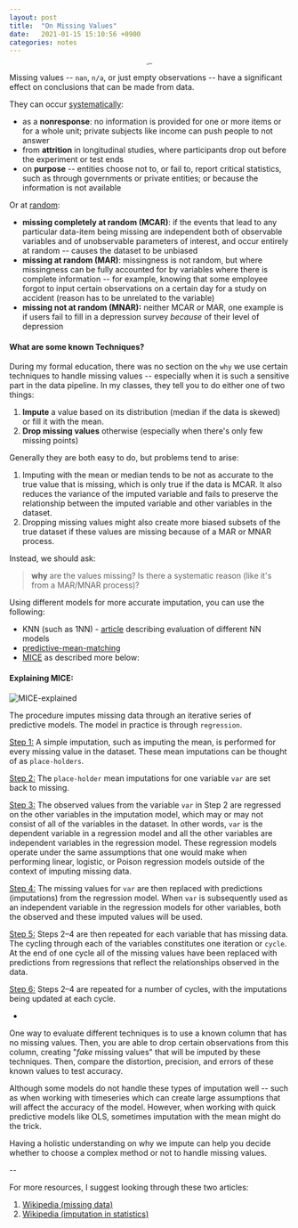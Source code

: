 ```yaml
---
layout: post
title:  "On Missing Values"
date:   2021-01-15 15:10:56 +0900
categories: notes
---
```


<center><img src="https://ferdie.org/images/missing_values.png" alt="title" style="zoom: 25%;" /></center>





Missing values -- `nan`, `n/a`, or just empty observations -- have a significant effect on conclusions that can be made from data.

They can occur <u>systematically</u>:

* as a **nonresponse**: no information is provided for one or more items or for a whole unit; private subjects like income can push people to not answer
* from **attrition** in longitudinal studies, where participants drop out before the experiment or test ends
* on **purpose**  -- entities choose not to, or fail to, report critical statistics, such as through governments or private entities; or because the information is not available

Or at <u>random</u>: 

* **missing completely at random (MCAR)**: if the events that lead to any particular data-item being missing are independent both of observable variables and of unobservable parameters of interest, and occur entirely at random -- causes the dataset to be unbiased
* **missing at random (MAR)**: missingness is not random, but where missingness can be fully accounted for by variables where there is complete information -- for example, knowing that some employee forgot to input certain observations on a certain day for a study on accident (reason has to be unrelated to the variable)
* **missing not at random (MNAR):** neither MCAR or MAR, one example is if users fail to fill in a depression survey *because* of their level of depression

<!-- more -->

#### **What are some known Techniques?**

During my formal education, there was no section on the `why` we use certain techniques to handle missing values -- especially when it is such a sensitive part in the data pipeline. In my classes, they tell you to do either one of two things:

1.  **Impute** a value based on its distribution (median if the data is skewed) or fill it with the mean.
2.  **Drop missing values** otherwise (especially when there's only few missing points)

Generally they are both easy to do, but problems tend to arise:

1. Imputing with the mean or median tends to be not as accurate to the true value that is missing, which is only true if the data is MCAR. It also reduces the variance of the imputed variable and fails to preserve the relationship between the imputed variable and other variables in the dataset. 
2. Dropping missing values might also create more biased subsets of the true dataset if these values are missing because of a MAR or MNAR process.

Instead, we should ask:

> **why** are the values missing? Is there a systematic reason (like it's from a MAR/MNAR process)?

Using different models for more accurate imputation, you can use the following: 

* KNN  (such as 1NN) - [article](https://www.ncbi.nlm.nih.gov/pmc/articles/PMC4959387/) describing evaluation of different NN models
* [predictive-mean-matching](https://en.wikipedia.org/wiki/Predictive_mean_matching)
* [MICE](https://cran.r-project.org/web/packages/miceRanger/vignettes/miceAlgorithm.html) as described more below:

#### **Explaining MICE:**

![MICE-explained](https://ferdie.org/images/MICE.jpg)

The procedure imputes missing data through an iterative series of predictive models. The model in practice is through `regression`.

<u>Step 1:</u> A simple imputation, such as imputing the mean, is performed for every missing value in the dataset. These mean imputations can be thought of as `place-holders`.

<u>Step 2:</u> The `place-holder` mean imputations for one variable `var` are set back to missing.

<u>Step 3:</u> The observed values from the variable `var` in Step 2 are regressed on the other variables in the imputation model, which may or may not consist of all of the variables in the dataset. In other words, `var` is the dependent variable in a regression model and all the other variables are independent variables in the regression model. These regression models operate under the same assumptions that one would make when performing linear, logistic, or Poison regression models outside of the context of imputing missing data.

<u>Step 4:</u> The missing values for `var` are then replaced with predictions (imputations) from the regression model. When `var` is subsequently used as an independent variable in the regression models for other variables, both the observed and these imputed values will be used.

<u>Step 5:</u> Steps 2–4 are then repeated for each variable that has missing data. The cycling through each of the variables constitutes one iteration or `cycle`. At the end of one cycle all of the missing values have been replaced with predictions from regressions that reflect the relationships observed in the data.

<u>Step 6:</u> Steps 2–4 are repeated for a number of cycles, with the imputations being updated at each cycle.

-

One way to evaluate different techniques is to use a known column that has no missing values. Then, you are able to drop certain observations from this column, creating "*fake* missing values" that will be imputed by these techniques. Then, compare the distortion, precision, and errors of these known values to test accuracy.

Although some models do not handle these types of imputation well -- such as when working with timeseries which can create large assumptions that will affect the accuracy of the model. However, when working with quick predictive models like OLS, sometimes imputation with the mean might do the trick. 

Having a holistic understanding on why we impute can help you decide whether to choose a complex method or not to handle missing values.

--

For more resources, I suggest looking through these two articles:

1. [Wikipedia (missing data)](https://en.wikipedia.org/wiki/Missing_data)
2. [Wikipedia (imputation in statistics)](https://en.wikipedia.org/wiki/Imputation_%28statistics%29)